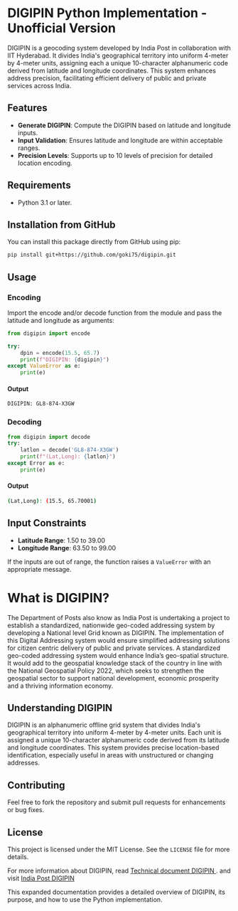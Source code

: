 # DIGIPIN Python Implementation - Unofficial Version

DIGIPIN is a geocoding system developed by India Post in collaboration with IIT Hyderabad. It divides India's geographical territory into uniform 4-meter by 4-meter units, assigning each a unique 10-character alphanumeric code derived from latitude and longitude coordinates. This system enhances address precision, facilitating efficient delivery of public and private services across India.
## Features
- **Generate DIGIPIN**: Compute the DIGIPIN based on latitude and longitude inputs.
- **Input Validation**: Ensures latitude and longitude are within acceptable ranges.
- **Precision Levels**: Supports up to 10 levels of precision for detailed location encoding.
## Requirements
- Python 3.1 or later.
## Installation from GitHub
You can install this package directly from GitHub using pip:
```bash
pip install git+https://github.com/goki75/digipin.git
```
## Usage
### Encoding
Import the encode and/or decode function from the module and pass the latitude and longitude as arguments:

```python
from digipin import encode

try:
    dpin = encode(15.5, 65.7)
    print(f"DIGIPIN: {digipin}")
except ValueError as e:
    print(e)
```
####  Output

```bash
DIGIPIN: GL8-874-X3GW
```
### Decoding
```python
from digipin import decode
try:
    latlon = decode('GL8-874-X3GW')
    print(f"(Lat,Long): {latlon}")
except Error as e:
    print(e)
```
####  Output

```bash
(Lat,Long): (15.5, 65.70001)
```

## Input Constraints

- **Latitude Range**: 1.50 to 39.00
- **Longitude Range**: 63.50 to 99.00

If the inputs are out of range, the function raises a `ValueError` with an appropriate message.

# What is DIGIPIN? 

The Department of Posts also know as India Post is undertaking a project to establish a standardized, nationwide geo-coded addressing system by developing a National level Grid known as DIGIPIN.
The implementation of this Digital Addressing system would ensure simplified addressing solutions for citizen centric delivery of public and private services. A standardized geo-coded addressing system would enhance India’s geo-spatial structure. It would add to the geospatial knowledge stack of the country in line with the National Geospatial Policy 2022, which seeks to strengthen the geospatial sector to support national development, economic prosperity and a thriving information economy.

## Understanding DIGIPIN

DIGIPIN is an alphanumeric offline grid system that divides India's geographical territory into uniform 4-meter by 4-meter units. Each unit is assigned a unique 10-character alphanumeric code derived from its latitude and longitude coordinates. This system provides precise location-based identification, especially useful in areas with unstructured or changing addresses.

## Contributing

Feel free to fork the repository and submit pull requests for enhancements or bug fixes.

## License

This project is licensed under the MIT License. See the `LICENSE` file for more details.

For more information about DIGIPIN, read [Technical document DIGIPIN ](https://www.indiapost.gov.in/Navigation_Documents/Static_Navigation/DIGIPIN%20Technical%20Document%20Final%20English.pdf).
and visit [India Post DIGIPIN](https://www.indiapost.gov.in/VAS/Pages/digipin.aspx)

This expanded documentation provides a detailed overview of DIGIPIN, its purpose, and how to use the Python implementation. 
